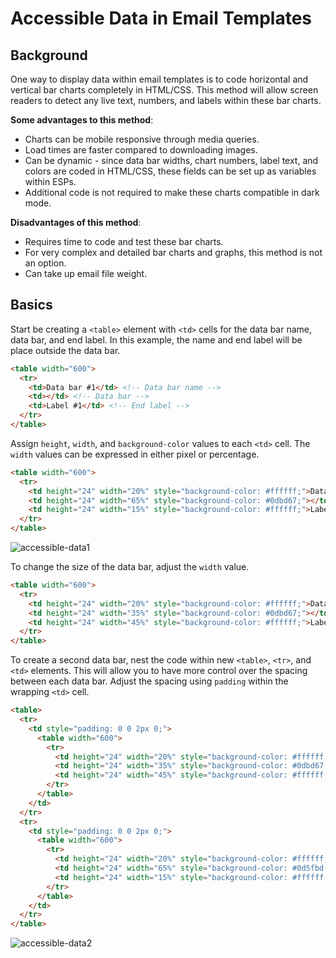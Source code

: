 # Accessible Data in Email Templates

## Background
One way to display data within email templates is to code horizontal and vertical bar charts completely in HTML/CSS. This method will allow screen readers to detect any live text, numbers, and labels within these bar charts.

**Some advantages to this method**:
* Charts can be mobile responsive through media queries.
* Load times are faster compared to downloading images.
* Can be dynamic - since data bar widths, chart numbers, label text, and colors are coded in HTML/CSS, these fields can be set up as variables within ESPs.
* Additional code is not required to make these charts compatible in dark mode.

**Disadvantages of this method**:
* Requires time to code and test these bar charts.
* For very complex and detailed bar charts and graphs, this method is not an option.
* Can take up email file weight.

## Basics

Start be creating a `<table>` element with `<td>` cells for the data bar name, data bar, and end label. In this example, the name and end label will be place outside the data bar.

```html
<table width="600">
  <tr>
    <td>Data bar #1</td> <!-- Data bar name -->
    <td></td> <!-- Data bar -->
    <td>Label #1</td> <!-- End label -->
  </tr>
</table>
```

Assign `height`, `width`, and `background-color` values to each `<td>` cell. The `width` values can be expressed in either pixel or percentage.

```html
<table width="600">
  <tr>
    <td height="24" width="20%" style="background-color: #ffffff;">Data bar #1</td>
    <td height="24" width="65%" style="background-color: #0dbd67;"></td>
    <td height="24" width="15%" style="background-color: #ffffff;">Label #1</td>
  </tr>
</table>
```

![accessible-data1](https://user-images.githubusercontent.com/6575035/163897218-beb5f43c-50f9-4d1e-92b8-82ffa5e10beb.png)

To change the size of the data bar, adjust the `width` value.

```html
<table width="600">
  <tr>
    <td height="24" width="20%" style="background-color: #ffffff;">Data bar #1</td>
    <td height="24" width="35%" style="background-color: #0dbd67;"></td> <!-- The data bar width was reduced from 65% to 35%. The difference is added to the `<td>` cell below. -->
    <td height="24" width="45%" style="background-color: #ffffff;">Label #1</td>
  </tr>
</table>
```

To create a second data bar, nest the code within new `<table>`, `<tr>`, and `<td>` elements. This will allow you to have more control over the spacing between each data bar. Adjust the spacing using `padding` within the wrapping `<td>` cell.

```html
<table>
  <tr>
    <td style="padding: 0 0 2px 0;">
      <table width="600">
        <tr>
          <td height="24" width="20%" style="background-color: #ffffff;">Data bar #1</td>
          <td height="24" width="35%" style="background-color: #0dbd67;"></td>
          <td height="24" width="45%" style="background-color: #ffffff;">Label #1</td>
        </tr>
      </table>
    </td>
  </tr>
  <tr>
    <td style="padding: 0 0 2px 0;">
      <table width="600">
        <tr>
          <td height="24" width="20%" style="background-color: #ffffff;">Data bar #2</td>
          <td height="24" width="65%" style="background-color: #0d5fbd;"></td>
          <td height="24" width="15%" style="background-color: #ffffff;">Label #2</td>
        </tr>
      </table>
    </td>
  </tr>
</table>
```

![accessible-data2](https://user-images.githubusercontent.com/6575035/163897313-4fa95403-3ad9-4c1a-982e-e11b32fc472c.png)

<!-- ## Mobile Responsiveness
- to make this data bar chart mobile responsive, make sure the widths for all the `<td>` cells are in percentages
- set the table wrapper as a fixed width but in media queries, change it to 100%
- finally decrease the font sizes for the any text used. Large font-sizes will skew the actual size of the data bars.

## Dark Mode
- without any adjustments, these data bars are compatible in dark mode

## CSS Animations
- for certain email clients, CSS animations are compatible (Apple Mail, iOS, etc.)
- use keyframes to create an animation of data bars growing -->

<!-- ## Dynamic Rendering -->

<!-- Is there another method to display data tables, bar graphs, and other visuals in email templates without using images? Is there a way to display data in email templates that is accessible?

Start Simple

Create a column for the databar name, the actual databar, and the data end label.
Define the width for each <td> cell within the style tag.
Since all three columns are sharing the width percentage, make sure all <td> cells add up to 100%. I usually set the databar name column and the data end label to specific widths. The databar width in the middle will change.
Define the height of each <td> cell within the style tag.



In order to make this mobile responsive, add some media queries that sets the width of the table wrapper to 100%. Also, reduce the font-size for the databar name and data end label to fit in smaller screen sizes.

Now you have a basic horizontal data chart that is accessible to screen readers since live text is used.


If you want to add top labels, simply add an additional <tr> above and add the relevant text to give more context to the chart.

 -->